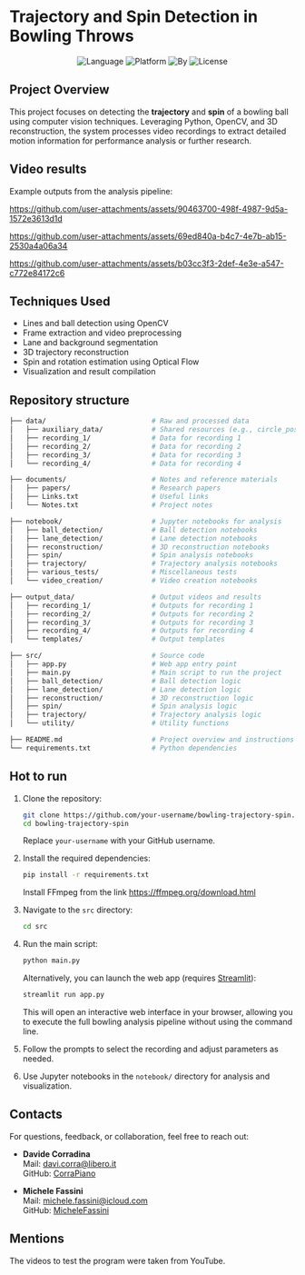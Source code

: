 # Trajectory and Spin Detection in Bowling Throws

<div align="center">
   <img src="https://img.shields.io/badge/Language-Python-brightgreen" alt="Language" />
   <img src="https://img.shields.io/badge/Platform-VSCode-blue" alt="Platform" />
   <img src="https://img.shields.io/badge/Powered_by-OpenCV-red" alt="By" />
   <img src="https://img.shields.io/badge/License-MIT-yellow" alt="License" />
</div>

## Project Overview

This project focuses on detecting the **trajectory** and **spin** of a bowling ball using computer vision techniques. Leveraging Python, OpenCV, and 3D reconstruction, the system processes video recordings to extract detailed motion information for performance analysis or further research.

## Video results

Example outputs from the analysis pipeline:

https://github.com/user-attachments/assets/90463700-498f-4987-9d5a-1572e3613d1d

https://github.com/user-attachments/assets/69ed840a-b4c7-4e7b-ab15-2530a4a06a34

https://github.com/user-attachments/assets/b03cc3f3-2def-4e3e-a547-c772e84172c6

## Techniques Used

- Lines and ball detection using OpenCV
- Frame extraction and video preprocessing
- Lane and background segmentation
- 3D trajectory reconstruction
- Spin and rotation estimation using Optical Flow
- Visualization and result compilation

## Repository structure

```bash
├── data/                          # Raw and processed data
│   ├── auxiliary_data/            # Shared resources (e.g., circle_positions/)
│   ├── recording_1/               # Data for recording 1
│   ├── recording_2/               # Data for recording 2
│   ├── recording_3/               # Data for recording 3
│   └── recording_4/               # Data for recording 4

├── documents/                     # Notes and reference materials
│   ├── papers/                    # Research papers
│   ├── Links.txt                  # Useful links
│   └── Notes.txt                  # Project notes

├── notebook/                      # Jupyter notebooks for analysis
│   ├── ball_detection/            # Ball detection notebooks
│   ├── lane_detection/            # Lane detection notebooks
│   ├── reconstruction/            # 3D reconstruction notebooks
│   ├── spin/                      # Spin analysis notebooks
│   ├── trajectory/                # Trajectory analysis notebooks
│   ├── various_tests/             # Miscellaneous tests
│   └── video_creation/            # Video creation notebooks

├── output_data/                   # Output videos and results
│   ├── recording_1/               # Outputs for recording 1
│   ├── recording_2/               # Outputs for recording 2
│   ├── recording_3/               # Outputs for recording 3
│   ├── recording_4/               # Outputs for recording 4
│   └── templates/                 # Output templates

├── src/                           # Source code
│   ├── app.py                     # Web app entry point
│   ├── main.py                    # Main script to run the project
│   ├── ball_detection/            # Ball detection logic
│   ├── lane_detection/            # Lane detection logic
│   ├── reconstruction/            # 3D reconstruction logic
│   ├── spin/                      # Spin analysis logic
│   ├── trajectory/                # Trajectory analysis logic
│   └── utility/                   # Utility functions

├── README.md                      # Project overview and instructions
└── requirements.txt               # Python dependencies
```

## Hot to run
1. Clone the repository:
   ```bash
   git clone https://github.com/your-username/bowling-trajectory-spin.git
   cd bowling-trajectory-spin
   ```
   Replace `your-username` with your GitHub username.

2. Install the required dependencies:
   ```bash
   pip install -r requirements.txt
    ```
    Install FFmpeg from the link https://ffmpeg.org/download.html
3. Navigate to the `src` directory:
   ```bash
   cd src
   ```
4. Run the main script:
   ```bash
   python main.py
   ```
   Alternatively, you can launch the web app (requires [Streamlit](https://streamlit.io/)):
   ```bash
   streamlit run app.py
   ```
   This will open an interactive web interface in your browser, allowing you to execute the full bowling analysis pipeline without using the command line.
5. Follow the prompts to select the recording and adjust parameters as needed.
6. Use Jupyter notebooks in the `notebook/` directory for analysis and visualization.

## Contacts

For questions, feedback, or collaboration, feel free to reach out:

- **Davide Corradina**  
  Mail: [davi.corra@libero.it](mailto:davi.corra@libero.it)  
  GitHub: [CorraPiano](https://github.com/CorraPiano)

- **Michele Fassini**  
  Mail: [michele.fassini@icloud.com](mailto:michele.fassini@icloud.com)  
  GitHub: [MicheleFassini](https://github.com/MicheleFassini)

## Mentions

The videos to test the program were taken from YouTube.
